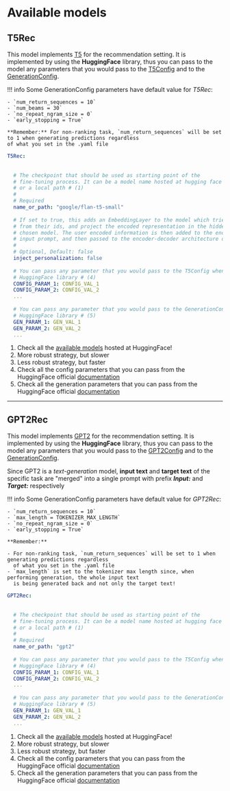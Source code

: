 # Available models

## T5Rec

This model implements [T5](https://huggingface.co/docs/transformers/model_doc/t5) for the recommendation setting.
It is implemented by using the **HuggingFace** library, thus you can pass to the model any parameters that you would 
pass to the [T5Config](https://huggingface.co/docs/transformers/model_doc/t5#transformers.T5Config) and to the
[GenerationConfig](https://huggingface.co/docs/transformers/main_classes/text_generation#transformers.GenerationConfig).

!!! info
    Some GenerationConfig parameters have default value for *T5Rec*:
    
    - `num_return_sequences = 10`
    - `num_beams = 30`
    - `no_repeat_ngram_size = 0`
    - `early_stopping = True`
    
    **Remember:** For non-ranking task, `num_return_sequences` will be set to 1 when generating predictions regardless
    of what you set in the .yaml file


```yaml title="T5Rec"
T5Rec:
    
    
  # The checkpoint that should be used as starting point of the
  # fine-tuning process. It can be a model name hosted at hugging face
  # or a local path # (1)
  # 
  # Required
  name_or_path: "google/flan-t5-small"
  
  # If set to true, this adds an EmbeddingLayer to the model which tries to encode user information
  # from their ids, and project the encoded representation in the hidden dimension space of the
  # chosen model. The user encoded information is then added to the encoded information of the
  # input prompt, and then passed to the encoder-decoder architecture of T5
  #
  # Optional, Default: false
  inject_personalization: false
  
  # You can pass any parameter that you would pass to the T5Config when instantiating the model with the
  # HuggingFace library # (4)
  CONFIG_PARAM_1: CONFIG_VAL_1
  CONFIG_PARAM_2: CONFIG_VAL_2
  ... 
  
  # You can pass any parameter that you would pass to the GenerationConfig when instantiating it with the
  # HuggingFace library # (5)
  GEN_PARAM_1: GEN_VAL_1
  GEN_PARAM_2: GEN_VAL_2
  ...
```

1. Check all the [available models](https://huggingface.co/models?sort=trending&search=t5) hosted at HuggingFace!
2. More robust strategy, but slower
3. Less robust strategy, but faster
4. Check all the config parameters that you can pass from the HuggingFace
   official [documentation](https://huggingface.co/docs/transformers/model_doc/t5#transformers.T5Config)
5. Check all the generation parameters that you can pass from the HuggingFace
   official [documentation](https://huggingface.co/docs/transformers/main_classes/text_generation#transformers.GenerationConfig)

---

## GPT2Rec

This model implements [GPT2](https://huggingface.co/docs/transformers/model_doc/gpt2) for the recommendation setting.
It is implemented by using the **HuggingFace** library, thus you can pass to the model any parameters that you would 
pass to the [GPT2Config](https://huggingface.co/docs/transformers/model_doc/gpt2#transformers.GPT2Config) and to the
[GenerationConfig](https://huggingface.co/docs/transformers/main_classes/text_generation#transformers.GenerationConfig).

Since GPT2 is a *text-generation* model, **input text** and **target text** of the specific task are "merged" into a 
single prompt with prefix ***Input:*** and ***Target:*** respectively

!!! info
    Some GenerationConfig parameters have default value for *GPT2Rec*:
    
    - `num_return_sequences = 10`
    - `max_length = TOKENIZER_MAX_LENGTH`
    - `no_repeat_ngram_size = 0`
    - `early_stopping = True`
    
    **Remember:**

    - For non-ranking task, `num_return_sequences` will be set to 1 when generating predictions regardless
      of what you set in the .yaml file
    - `max_length` is set to the tokenizer max length since, when performing generation, the whole input text
      is being generated back and not only the target text!


```yaml title="GPT2Rec"
GPT2Rec:
    
    
  # The checkpoint that should be used as starting point of the
  # fine-tuning process. It can be a model name hosted at hugging face
  # or a local path # (1)
  # 
  # Required
  name_or_path: "gpt2"
  
  # You can pass any parameter that you would pass to the T5Config when instantiating the model with the
  # HuggingFace library # (4)
  CONFIG_PARAM_1: CONFIG_VAL_1
  CONFIG_PARAM_2: CONFIG_VAL_2
  ... 
  
  # You can pass any parameter that you would pass to the GenerationConfig when instantiating it with the
  # HuggingFace library # (5)
  GEN_PARAM_1: GEN_VAL_1
  GEN_PARAM_2: GEN_VAL_2
  ...
```

1. Check all the [available models](https://huggingface.co/models?sort=trending&search=gpt2) hosted at HuggingFace!
2. More robust strategy, but slower
3. Less robust strategy, but faster
4. Check all the config parameters that you can pass from the HuggingFace
   official [documentation](https://huggingface.co/docs/transformers/model_doc/gpt2#transformers.GPT2Config)
5. Check all the generation parameters that you can pass from the HuggingFace
   official [documentation](https://huggingface.co/docs/transformers/main_classes/text_generation#transformers.GenerationConfig)